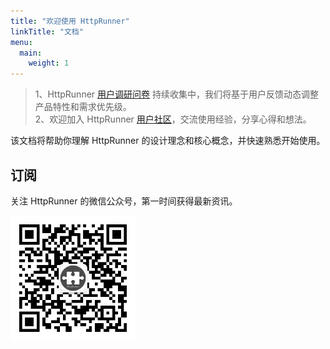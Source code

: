 ```yaml
---
title: "欢迎使用 HttpRunner"
linkTitle: "文档"
menu:
  main:
    weight: 1
---
```


> 1、HttpRunner [用户调研问卷][survey] 持续收集中，我们将基于用户反馈动态调整产品特性和需求优先级。<br/>
> 2、欢迎加入 HttpRunner [用户社区][discussions]，交流使用经验，分享心得和想法。

该文档将帮助你理解 HttpRunner 的设计理念和核心概念，并快速熟悉开始使用。

## 订阅

关注 HttpRunner 的微信公众号，第一时间获得最新资讯。

<img src="/image/qrcode.jpg" alt="HttpRunner" width="200">

[survey]: https://wj.qq.com/s2/9699514/0d19/
[discussions]: https://github.com/httprunner/httprunner/discussions
